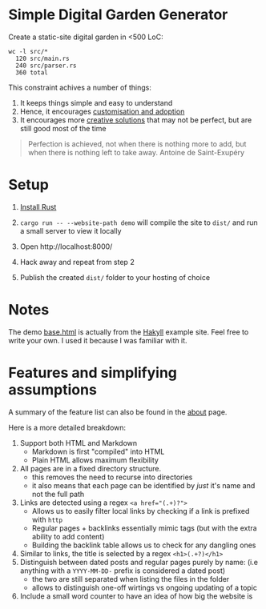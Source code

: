 # Simple Digital Garden Generator

Create a static-site digital garden in <500 LoC:

```
wc -l src/*
  120 src/main.rs
  240 src/parser.rs
  360 total
```

This constraint achives a number of things:

1. It keeps things simple and easy to understand
2. Hence, it encourages [customisation and adoption](https://akkartik.name/freewheeling/)
3. It encourages more [creative solutions](https://en.wikipedia.org/wiki/Creative_limitation)
   that may not be perfect, but are still good most of the time

> Perfection is achieved, not when there is nothing more to add, but when there is nothing left to take away.
> Antoine de Saint-Exupéry

# Setup

1. [Install Rust](https://www.rust-lang.org/tools/install)

2. `cargo run -- --website-path demo` will compile the site to `dist/` and run
   a small server to view it locally

3. Open http://localhost:8000/

4. Hack away and repeat from step 2

5. Publish the created `dist/` folder to your hosting of choice


# Notes

The demo [base.html](demo/templates/base.html) is actually from the
[Hakyll](https://jaspervdj.be/hakyll/) example site.  Feel free to
write your own.  I used it because I was familiar with it.

# Features and simplifying assumptions

A summary of the feature list can also be found in the
[about](http://localhost:8000/about.html) page.

Here is a more detailed breakdown:

1. Support both HTML and Markdown
    * Markdown is first "compiled" into HTML
    * Plain HTML allows maximum flexibility
2. All pages are in a fixed directory structure.
    * this removes the need to recurse into directories
    * it also means that each page can be identified by *just* it's name and not the full path
3. Links are detected using a regex `<a href="(.+)?">`
    * Allows us to easily filter local links by checking if a link is prefixed with `http`
    * Regular pages + backlinks essentially mimic tags (but with the extra ability to add content)
    * Building the backlink table allows us to check for any dangling ones
4. Similar to links, the title is selected by a regex `<h1>(.+?)</h1>`
5. Distinguish between dated posts  and regular pages
purely by name: (i.e anything with a `YYYY-MM-DD-` prefix is considered a dated post)
    * the two are still separated when listing the files in the folder
    * allows to distinguish one-off wirtings vs ongoing updating of a topic
6. Include a small word counter to have an idea of how big the website is
